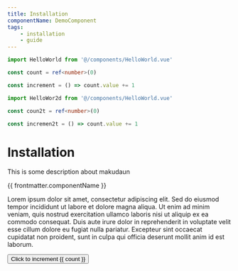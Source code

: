 ```yaml
---
title: Installation
componentName: DemoComponent
tags:
    - installation
    - guide
---
```


```typescript script
import HelloWorld from '@/components/HelloWorld.vue'

const count = ref<number>(0)

const increment = () => count.value += 1
```

```typescript script
import HelloWor2d from '@/components/HelloWorld.vue'

const coun2t = ref<number>(0)

const incremen2t = () => count.value += 1
```

# Installation

This is some description about makudaun

{{ frontmatter.componentName }}

Lorem ipsum dolor sit amet, consectetur adipiscing elit. Sed do eiusmod tempor incididunt ut labore et dolore magna aliqua. Ut enim ad minim veniam, quis nostrud exercitation ullamco laboris nisi ut aliquip ex ea commodo consequat. Duis aute irure dolor in reprehenderit in voluptate velit esse cillum dolore eu fugiat nulla pariatur. Excepteur sint occaecat cupidatat non proident, sunt in culpa qui officia deserunt mollit anim id est laborum.

<button v-on:click="increment">Click to increment {{ count }}</button>

<hello-world msg='ok' />
